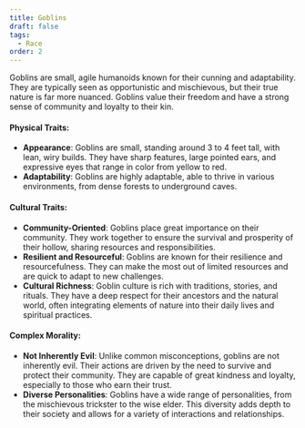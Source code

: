```yaml
---
title: Goblins
draft: false
tags:
  - Race
order: 2
---
```


Goblins are small, agile humanoids known for their cunning and adaptability. They are typically seen as opportunistic and mischievous, but their true nature is far more nuanced. Goblins value their freedom and have a strong sense of community and loyalty to their kin.

#### Physical Traits:

- **Appearance**: Goblins are small, standing around 3 to 4 feet tall, with lean, wiry builds. They have sharp features, large pointed ears, and expressive eyes that range in color from yellow to red.
- **Adaptability**: Goblins are highly adaptable, able to thrive in various environments, from dense forests to underground caves.

#### Cultural Traits:

- **Community-Oriented**: Goblins place great importance on their community. They work together to ensure the survival and prosperity of their hollow, sharing resources and responsibilities.
- **Resilient and Resourceful**: Goblins are known for their resilience and resourcefulness. They can make the most out of limited resources and are quick to adapt to new challenges.
- **Cultural Richness**: Goblin culture is rich with traditions, stories, and rituals. They have a deep respect for their ancestors and the natural world, often integrating elements of nature into their daily lives and spiritual practices.

#### Complex Morality:

- **Not Inherently Evil**: Unlike common misconceptions, goblins are not inherently evil. Their actions are driven by the need to survive and protect their community. They are capable of great kindness and loyalty, especially to those who earn their trust.
- **Diverse Personalities**: Goblins have a wide range of personalities, from the mischievous trickster to the wise elder. This diversity adds depth to their society and allows for a variety of interactions and relationships.
